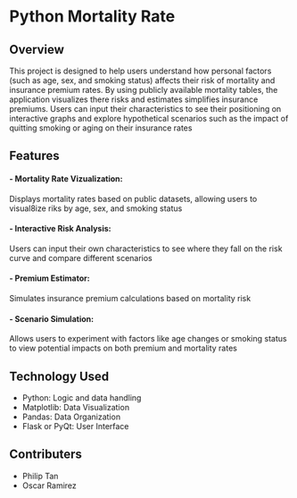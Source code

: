 # Python Mortality Rate

## Overview
This project is designed to help users understand how personal factors (such as age, sex, and smoking status) affects their risk of mortality and insurance premium rates. By using publicly available mortality tables, the application visualizes there risks and estimates simplifies insurance premiums. Users can input their characteristics to see their positioning on interactive graphs and explore hypothetical scenarios such as the impact of quitting smoking or aging on their insurance rates

## Features
#### - Mortality Rate Vizualization:
Displays mortality rates based on public datasets, allowing users to visual8ize riks by age, sex, and smoking status
#### - Interactive Risk Analysis:
Users can input their own characteristics to see where they fall on the risk curve and compare different scenarios
#### - Premium Estimator:
Simulates insurance premium calculations based on mortality risk
#### - Scenario Simulation:
Allows users to experiment with factors like age changes or smoking status to view potential impacts on both premium and mortality rates

## Technology Used
- Python: Logic and data handling
- Matplotlib: Data Visualization
- Pandas: Data Organization
- Flask or PyQt: User Interface

## Contributers
- Philip Tan
- Oscar Ramirez
